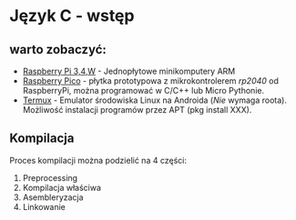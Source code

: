 # Język C - wstęp

## warto zobaczyć:

- [Raspberry Pi 3,4,W](https://botland.com.pl/399-raspberry-pi) - Jednopłytowe minikomputery ARM
- [Raspberry Pico](https://botland.com.pl/1262-raspberry-pi-pico) - płytka prototypowa z mikrokontrolerem *rp2040* od RaspberryPi, można programować w C/C++ lub Micro Pythonie.
- [Termux](https://termux.dev/en/) - Emulator środowiska Linux na Androida (*Nie* wymaga roota). Możliwość instalacji programów przez APT (pkg install XXX).

## Kompilacja

Proces kompilacji można podzielić na 4 części:

1. Preprocessing
2. Kompilacja właściwa
3. Asembleryzacja
4. Linkowanie

